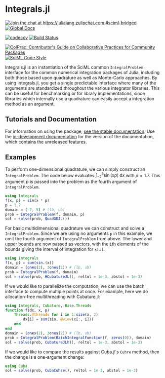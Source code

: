# Integrals.jl

[![Join the chat at https://julialang.zulipchat.com #sciml-bridged](https://img.shields.io/static/v1?label=Zulip&message=chat&color=9558b2&labelColor=389826)](https://julialang.zulipchat.com/#narrow/stream/279055-sciml-bridged)
[![Global Docs](https://img.shields.io/badge/docs-SciML-blue.svg)](https://docs.sciml.ai/Integrals/stable/)

[![codecov](https://codecov.io/gh/SciML/Integrals.jl/branch/master/graph/badge.svg)](https://app.codecov.io/gh/SciML/Integrals.jl)
[![Build Status](https://github.com/SciML/Integrals.jl/workflows/CI/badge.svg)](https://github.com/SciML/Integrals.jl/actions?query=workflow%3ACI)

[![ColPrac: Contributor's Guide on Collaborative Practices for Community Packages](https://img.shields.io/badge/ColPrac-Contributor%27s%20Guide-blueviolet)](https://github.com/SciML/ColPrac)
[![SciML Code Style](https://img.shields.io/static/v1?label=code%20style&message=SciML&color=9558b2&labelColor=389826)](https://github.com/SciML/SciMLStyle)

Integrals.jl is an instantiation of the SciML common `IntegralProblem`
interface for the common numerical integration packages of Julia, including
both those based upon quadrature as well as Monte-Carlo approaches. By using
Integrals.jl, you get a single predictable interface where many of the
arguments are standardized throughout the various integrator libraries. This
can be useful for benchmarking or for library implementations, since libraries
which internally use a quadrature can easily accept a integration method as an
argument.

## Tutorials and Documentation

For information on using the package,
[see the stable documentation](https://docs.sciml.ai/Integrals/stable/). Use the
[in-development documentation](https://docs.sciml.ai/Integrals/dev/) for the version of
the documentation, which contains the unreleased features.

## Examples

To perform one-dimensional quadrature, we can simply construct an `IntegralProblem`. The code below evaluates $\int_{-2}^5 \sin(xp)~\mathrm{d}x$ with $p = 1.7$. This argument $p$ is passed
into the problem as the fourth argument of `IntegralProblem`.

```julia
using Integrals
f(x, p) = sin(x * p)
p = 1.7
domain = (-2, 5) # (lb, ub)
prob = IntegralProblem(f, domain, p)
sol = solve(prob, QuadGKJL())
```

For basic multidimensional quadrature we can construct and solve a `IntegralProblem`. Since we are using no arguments `p` in this example, we omit the fourth argument of `IntegralProblem`
from above. The lower and upper bounds are now passed as vectors, with the `i`th elements of
the bounds giving the interval of integration for `x[i]`.

```julia
using Integrals
f(x, p) = sum(sin.(x))
domain = (ones(2), 3ones(2)) # (lb, ub)
prob = IntegralProblem(f, domain)
sol = solve(prob, HCubatureJL(), reltol = 1e-3, abstol = 1e-3)
```

If we would like to parallelize the computation, we can use the batch interface
to compute multiple points at once. For example, here we do allocation-free
multithreading with Cubature.jl:

```julia
using Integrals, Cubature, Base.Threads
function f(dx, x, p)
    Threads.@threads for i in 1:size(x, 2)
        dx[i] = sum(sin, @view(x[:, i]))
    end
end
domain = (ones(2), 3ones(2)) # (lb, ub)
prob = IntegralProblem(BatchIntegralFunction(f, zeros(0)), domain)
sol = solve(prob, CubatureJLh(), reltol = 1e-3, abstol = 1e-3)
```

If we would like to compare the results against Cuba.jl's `Cuhre` method, then
the change is a one-argument change:

```julia
using Cuba
sol = solve(prob, CubaCuhre(), reltol = 1e-3, abstol = 1e-3)
```
